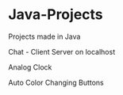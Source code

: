 # Java-Projects
Projects made in Java

Chat - Client Server on localhost

Analog Clock

Auto Color Changing Buttons
